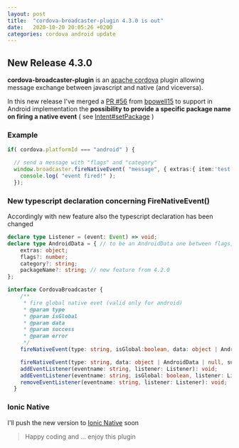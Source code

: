 ```yaml
---
layout: post
title:  "cordova-broadcaster-plugin 4.3.0 is out"
date:   2020-10-20 20:05:26 +0200
categories: cordova android update
---
```


## New Release 4.3.0

**cordova-broadcaster-plugin** is an [apache cordova](https://cordova.apache.org/) plugin allowing message exchange between javascript and native (and viceversa).

In this new release I've merged a [PR #56](https://github.com/bsorrentino/cordova-broadcaster/pull/56) from [bpowell15](https://github.com/bpowell15) to support in Android implementation the **possibility to provide a specific package name on firing a native event** ( see [Intent#setPackage](https://developer.android.com/reference/android/content/Intent#setPackage(java.lang.String)) )

### Example

```typescript
if( cordova.platformId === "android" ) {

  // send a message with "flags" and "category"
  window.broadcaster.fireNativeEvent( "message", { extras:{ item:'test data' }, packageName:'org.bsc'}, function() {
    console.log( "event fired!" );
  });
```

### New typescript declaration concerning FireNativeEvent()

Accordingly with new feature also the typescript declaration has been changed

```typescript
declare type Listener = (event: Event) => void;
declare type AndroidData = { // to be an AndroidData one between flags,category or packageName must be set
    extras: object;
    flags?: number;
    category?: string;
    packageName?: string; // new feature from 4.2.0
};

interface CordovaBroadcaster {
    /**
     * fire global native evet (valid only for android)
     * @param type
     * @param isGlobal
     * @param data
     * @param success
     * @param error
     */
    fireNativeEvent(type: string, isGlobal:boolean, data: object | AndroidData | null, success?: () => void, error?: (message: string) => void): void;

    fireNativeEvent(type: string, data: object | AndroidData | null, success?: () => void, error?: (message: string) => void): void;
    addEventListener(eventname: string, listener: Listener): void;
    addEventListener(eventname: string, isGlobal: boolean, listener: Listener): void;
    removeEventListener(eventname: string, listener: Listener): void;
  }

```
### Ionic Native

I'll push the new version to [Ionic Native](https://ionicframework.com/docs/native/broadcaster) soon


> Happy coding and … enjoy this plugin
